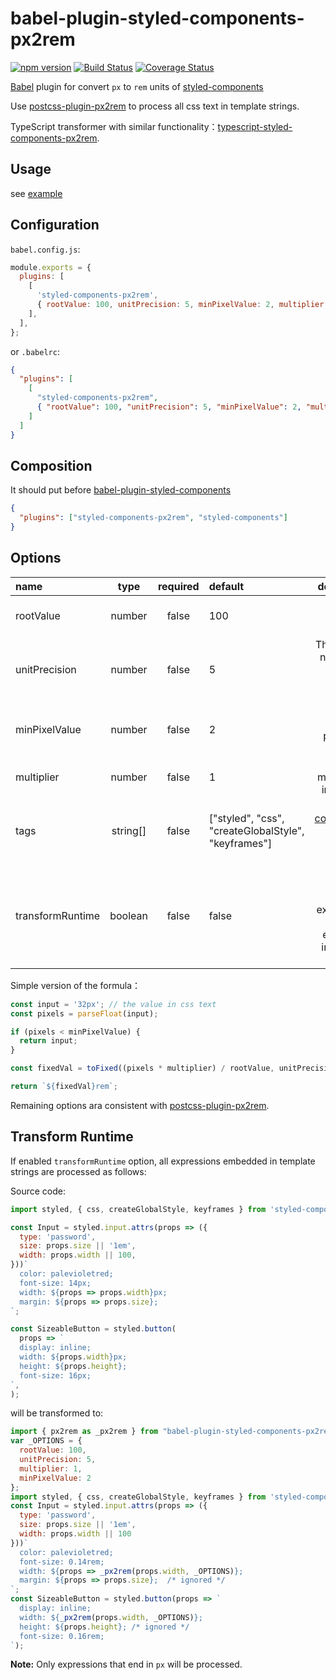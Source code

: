 # babel-plugin-styled-components-px2rem

[![npm version](https://img.shields.io/npm/v/babel-plugin-styled-components-px2rem.svg?style=flat-square)](https://www.npmjs.com/package/babel-plugin-styled-components-px2rem) [![Build Status](https://api.travis-ci.org/xuyuanxiang/babel-plugin-styled-components-px2rem.svg)](https://travis-ci.org/xuyuanxiang/babel-plugin-styled-components-px2rem) [![Coverage Status](https://coveralls.io/repos/github/xuyuanxiang/babel-plugin-styled-components-px2rem/badge.svg)](https://coveralls.io/github/xuyuanxiang/babel-plugin-styled-components-px2rem)

[Babel](https://babeljs.io/) plugin for convert `px` to `rem` units of [styled-components](https://www.styled-components.com/)

Use [postcss-plugin-px2rem](https://github.com/pigcan/postcss-plugin-px2rem#readme) to process all css text in template strings.

TypeScript transformer with similar functionality：[typescript-styled-components-px2rem](https://github.com/xuyuanxiang/typescript-styled-components-px2rem).

## Usage

see [example](example)

## Configuration

`babel.config.js`:

```js
module.exports = {
  plugins: [
    [
      'styled-components-px2rem',
      { rootValue: 100, unitPrecision: 5, minPixelValue: 2, multiplier: 1, transformRuntime: false },
    ],
  ],
};
```

or `.babelrc`:

```json
{
  "plugins": [
    [
      "styled-components-px2rem",
      { "rootValue": 100, "unitPrecision": 5, "minPixelValue": 2, "multiplier": 1, "transformRuntime": false }
    ]
  ]
}
```

## Composition

It should put before [babel-plugin-styled-components](https://github.com/styled-components/babel-plugin-styled-components#readme)

```json
{
  "plugins": ["styled-components-px2rem", "styled-components"]
}
```

## Options

| name | type | required | default | description |
| :-- | :-: | :-: | :-- | --: |
| rootValue | number | false | 100 | The root element font size |
| unitPrecision | number | false | 5 | The decimal numbers to allow the REM units to grow to |
| minPixelValue | number | false | 2 | Set the minimum pixel value to replace |
| multiplier | number | false | 1 | The multiplier of input value |
| tags | string[] | false | ["styled", "css", "createGlobalStyle", "keyframes"] | [styled-components](https://www.styled-components.com/) template literal [tagged](https://developer.mozilla.org/en-US/docs/Web/JavaScript/Reference/Template_literals) |
| transformRuntime | boolean | false | false | Enable transform all expressions that embedded in template strings |

Simple version of the formula：

```js
const input = '32px'; // the value in css text
const pixels = parseFloat(input);

if (pixels < minPixelValue) {
  return input;
}

const fixedVal = toFixed((pixels * multiplier) / rootValue, unitPrecision);

return `${fixedVal}rem`;
```

Remaining options ara consistent with [postcss-plugin-px2rem](https://github.com/pigcan/postcss-plugin-px2rem#readme).

## Transform Runtime

If enabled `transformRuntime` option, all expressions embedded in template strings are processed as follows:

Source code:

```javascript
import styled, { css, createGlobalStyle, keyframes } from 'styled-components';

const Input = styled.input.attrs(props => ({
  type: 'password',
  size: props.size || '1em',
  width: props.width || 100,
}))`
  color: palevioletred;
  font-size: 14px;
  width: ${props => props.width}px;
  margin: ${props => props.size};
`;

const SizeableButton = styled.button(
  props => `
  display: inline;
  width: ${props.width}px;
  height: ${props.height};
  font-size: 16px;
`,
);

```

will be transformed to:

```javascript
import { px2rem as _px2rem } from "babel-plugin-styled-components-px2rem/lib/px2rem";
var _OPTIONS = {
  rootValue: 100,
  unitPrecision: 5,
  multiplier: 1,
  minPixelValue: 2
};
import styled, { css, createGlobalStyle, keyframes } from 'styled-components';
const Input = styled.input.attrs(props => ({
  type: 'password',
  size: props.size || '1em',
  width: props.width || 100
}))`
  color: palevioletred;
  font-size: 0.14rem;
  width: ${props => _px2rem(props.width, _OPTIONS)};
  margin: ${props => props.size};  /* ignored */
`;
const SizeableButton = styled.button(props => `
  display: inline;
  width: ${_px2rem(props.width, _OPTIONS)};
  height: ${props.height}; /* ignored */
  font-size: 0.16rem;
`);

```

**Note:** Only expressions that end in `px` will be processed.
